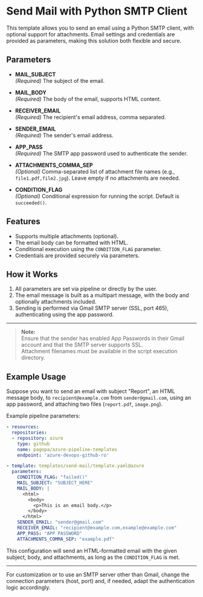 # Send Mail with Python SMTP Client

This template allows you to send an email using a Python SMTP client, with optional support for attachments. Email settings and credentials are provided as parameters, making this solution both flexible and secure.

## Parameters

- **MAIL_SUBJECT**  
  _(Required)_ The subject of the email.

- **MAIL_BODY**  
  _(Required)_ The body of the email, supports HTML content.

- **RECEIVER_EMAIL**  
  _(Required)_ The recipient's email address, comma separated.

- **SENDER_EMAIL**  
  _(Required)_ The sender's email address.

- **APP_PASS**  
  _(Required)_ The SMTP app password used to authenticate the sender.

- **ATTACHMENTS_COMMA_SEP**  
  _(Optional)_ Comma-separated list of attachment file names (e.g., `file1.pdf,file2.jpg`). Leave empty if no attachments are needed.

- **CONDITION_FLAG**  
  _(Optional)_ Conditional expression for running the script. Default is `succeeded()`.

## Features

- Supports multiple attachments (optional).
- The email body can be formatted with HTML.
- Conditional execution using the `CONDITION_FLAG` parameter.
- Credentials are provided securely via parameters.

## How it Works

1. All parameters are set via pipeline or directly by the user.
2. The email message is built as a multipart message, with the body and optionally attachments included.
3. Sending is performed via Gmail SMTP server (SSL, port 465), authenticating using the app password.

---

> **Note:**  
> Ensure that the sender has enabled App Passwords in their Gmail account and that the SMTP server supports SSL.  
> Attachment filenames must be available in the script execution directory.

## Example Usage

Suppose you want to send an email with subject "Report", an HTML message body, to `recipient@example.com` from `sender@gmail.com`, using an app password, and attaching two files (`report.pdf`, `image.png`).

Example pipeline parameters:

```yaml
- resources:
  repositories:
  - repository: azure
    type: github
    name: pagopa/azure-pipeline-templates
    endpoint: 'azure-devops-github-ro'
```
```yaml
- template: templates/send-mail/template.yaml@azure
  parameters:
    CONDITION_FLAG: "failed()"
    MAIL_SUBJECT: "SUBJECT_HERE"
    MAIL_BODY: |
      <html>
        <body>
          <p>This is an email body.</p>
        </body>
      </html>
    SENDER_EMAIL: "sender@gmail.com"
    RECEIVER_EMAIL: "recipient@example.com,example@example.com" 
    APP_PASS: "APP PASSWORD"
    ATTACHMENTS_COMMA_SEP: "example.pdf"
```


This configuration will send an HTML-formatted email with the given subject, body, and attachments, as long as the `CONDITION_FLAG` is met.

---

For customization or to use an SMTP server other than Gmail, change the connection parameters (host, port) and, if needed, adapt the authentication logic accordingly.
